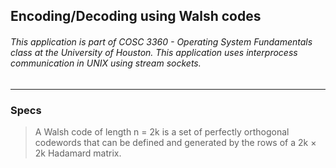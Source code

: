## Encoding/Decoding using Walsh codes
#### 
###### This application is part of COSC 3360 - Operating System Fundamentals class at the University of Houston. This application uses interprocess communication in UNIX using stream sockets.

- - - -

### Specs ###
> A Walsh code of length n = 2k is a set of perfectly orthogonal codewords that can be defined and generated by the rows of a 2k × 2k Hadamard matrix.
